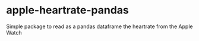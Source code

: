 # apple-heartrate-pandas
Simple package to read as a pandas dataframe the heartrate from the Apple Watch
